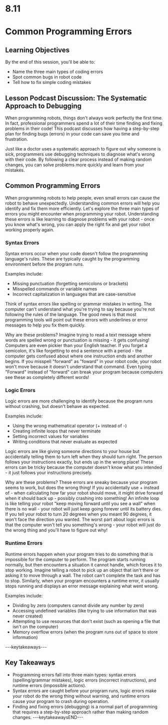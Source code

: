 # 8.11

# Common Programming Errors

## Learning Objectives

By the end of this session, you'll be able to:
- Name the three main types of coding errors
- Spot common bugs in robot code
- Tell how to fix simple coding mistakes
## Lesson Podcast Discussion: The Systematic Approach to Debugging

When programming robots, things don't always work perfectly the first time. In fact, professional programmers spend a lot of their time finding and fixing problems in their code! This podcast discusses how having a step-by-step plan for finding bugs (errors) in your code can save you time and frustration. 

Just like a doctor uses a systematic approach to figure out why someone is sick, programmers use debugging techniques to diagnose what's wrong with their code. By following a clear process instead of making random changes, you can solve problems more quickly and learn from your mistakes.

## Common Programming Errors

When programming robots to help people, even small errors can cause the robot to behave unexpectedly. Understanding common errors will help you identify and fix them more efficiently.
Let's explore the three main types of errors you might encounter when programming your robot. Understanding these errors is like learning to diagnose problems with your robot - once you know what's wrong, you can apply the right fix and get your robot working properly again.

### Syntax Errors

Syntax errors occur when your code doesn't follow the programming language's rules. These are typically caught by the programming environment before the program runs.

Examples include:
- Missing punctuation (forgetting semicolons or brackets)
- Misspelled commands or variable names
- Incorrect capitalization in languages that are case-sensitive

Think of syntax errors like spelling or grammar mistakes in writing. The computer can't understand what you're trying to say because you're not following the rules of the language. The good news is that most programming tools will point out these errors with underlines or error messages to help you fix them quickly.

Why are these problems? Imagine trying to read a text message where words are spelled wrong or punctuation is missing - it gets confusing! Computers are even pickier than your English teacher. If you forget a semicolon, it's like forgetting to end a sentence with a period - the computer gets confused about where one instruction ends and another begins. If you misspell "forward" as "foward" in your robot code, your robot won't move because it doesn't understand that command. Even typing "Forward" instead of "forward" can break your program because computers see these as completely different words!

### Logic Errors

Logic errors are more challenging to identify because the program runs without crashing, but doesn't behave as expected.

Examples include:
- Using the wrong mathematical operator (+ instead of -)
- Creating infinite loops that never terminate
- Setting incorrect values for variables
- Writing conditions that never evaluate as expected

Logic errors are like giving someone directions to your house but accidentally telling them to turn left when they should turn right. The person follows your instructions exactly, but ends up in the wrong place! These errors can be tricky because the computer doesn't know what you intended - it just follows your instructions precisely.

Why are these problems? These errors are sneaky because your program seems to work, but does the wrong thing! If you accidentally use + instead of - when calculating how far your robot should move, it might drive forward when it should back up - possibly crashing into something! An infinite loop is like telling your robot "keep moving forward until you see a wall" when there is no wall - your robot will just keep going forever until its battery dies. If you tell your robot to turn 20 degrees when you meant 90 degrees, it won't face the direction you wanted. The worst part about logic errors is that the computer won't tell you something's wrong - your robot will just do the wrong thing and you'll have to figure out why!

### Runtime Errors
Runtime errors happen when your program tries to do something that is impossible for the computer to perform. The program starts running normally, but then encounters a situation it cannot handle, which forces it to stop working. Imagine telling a robot to pick up an object that isn't there or asking it to move through a wall. The robot can't complete the task and has to stop. Similarly, when your program encounters a runtime error, it usually stops running and displays an error message explaining what went wrong.

Examples include:
- Dividing by zero (computers cannot divide any number by zero)
- Accessing undefined variables (like trying to use information that was never created)
- Attempting to use resources that don't exist (such as opening a file that isn't on the computer)
- Memory overflow errors (when the program runs out of space to store information)

---keytakeaways---
## Key Takeaways
- Programming errors fall into three main types: syntax errors (spelling/grammar mistakes), logic errors (incorrect instructions), and runtime errors (impossible actions).
- Syntax errors are caught before your program runs, logic errors make your robot do the wrong thing without warning, and runtime errors cause your program to crash during operation.
- Finding and fixing errors (debugging) is a normal part of programming that requires a step-by-step approach rather than making random changes.
---keytakeawaysEND---